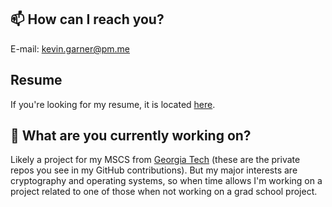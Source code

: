 ## 📫 How can I reach you?

E-mail: kevin.garner@pm.me

## Resume

If you're looking for my resume, it is located [here](https://github.com/KevDev13/resume/blob/main/resume.pdf).

## 🔭 What are you currently working on?

Likely a project for my MSCS from [Georgia Tech](https://omscs.gatech.edu) (these are the private repos you see in my GitHub contributions). But my major interests are cryptography and operating systems, so when time allows I'm working on a project related to one of those when not working on a grad school project.
<!--
**KevDev13/KevDev13** is a ✨ _special_ ✨ repository because its `README.md` (this file) appears on your GitHub profile.

Here are some ideas to get you started:

- 👯 I’m looking to collaborate on ...
- 🤔 I’m looking for help with ...
- 💬 Ask me about ...
- 😄 Pronouns: ...
- ⚡ Fun fact: ...
- 🌱 I’m currently learning: ...
-->
